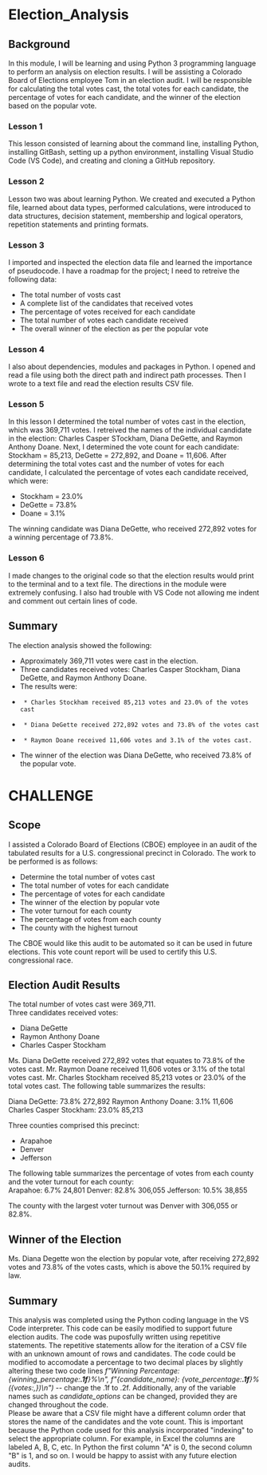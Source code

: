 # Election_Analysis
## Background
In this module, I will be learning and using Python 3 programming language to perform an analysis on election results.  I will be assisting a Colorado Board of Elections employee Tom in an election audit.  I will be responsible for calculating the total votes cast, the total votes for each candidate, the percentage of votes for each candidate, and the winner of the election based on the popular vote.  
### Lesson 1
This lesson consisted of learning about the command line, installing Python, installing GitBash, setting up a python environment, installing Visual Studio Code (VS Code), and creating and cloning a GitHub repository.  
### Lesson 2
Lesson two was about learning Python.  We created and executed a Python file, learned about data types, performed calculations, were introduced to data structures, decision statement, membership and logical operators, repetition statements and printing formats.  
### Lesson 3
I imported and inspected the election data file and learned the importance of pseudocode.  I have a roadmap for the project; I need to retreive the following data:  
  * The total number of vosts cast
  * A complete list of the candidates that received votes
  * The percentage of votes received for each candidate
  * The total number of votes each candidate received
  * The overall winner of the election as per the popular vote

### Lesson 4
I also about dependencies, modules and packages in Python.  I opened and read a file using both the direct path and indirect path processes.  Then I wrote to a text file and read the election results CSV file.  
### Lesson 5
In this lesson I determined the total number of votes cast in the election, which was 369,711 votes.  I retreived the names of the individual candidate in the election:  Charles Casper STockham, Diana DeGette, and Raymon Anthony Doane.  Next, I determined the vote count for each candidate:  Stockham = 85,213, DeGette = 272,892, and Doane = 11,606.  After determining the total votes cast and the number of votes for each candidate, I calculated the percentage of votes each candidate received, which were:  
  * Stockham = 23.0%
  * DeGette = 73.8%
  * Doane = 3.1%

The winning candidate was Diana DeGette, who received 272,892 votes for a winning percentage of 73.8%.  
### Lesson 6
I made changes to the original code so that the election results would print to the terminal and to a text file.  The directions in the module were extremely confusing.  I also had trouble with VS Code not allowing me indent and comment out certain lines of code.  

## Summary
The election analysis showed the following:
 - Approximately 369,711 votes were cast in the election.  
 - Three candidates received votes: Charles Casper Stockham, Diana DeGette, and Raymon Anthony Doane.  
 - The results were:
 -      * Charles Stockham received 85,213 votes and 23.0% of the votes cast
 -      * Diana DeGette received 272,892 votes and 73.8% of the votes cast
 -      * Raymon Doane received 11,606 votes and 3.1% of the votes cast.  
 - The winner of the election was Diana DeGette, who received 73.8% of the popular vote.  

# CHALLENGE
## Scope
I assisted a Colorado Board of Elections (CBOE) employee in an audit of the tabulated results for a U.S. congressional precinct in Colorado.  The work to be performed is as follows:
 * Determine the total number of votes cast
 * The total number of votes for each candidate
 * The percentage of votes for each candidate
 * The winner of the election by popular vote
 * The voter turnout for each county
 * The percentage of votes from each county
 * The county with the highest turnout

The CBOE would like this audit to be automated so it can be used in future elections.  This vote count report will be used to certify this U.S. congressional race.  
##  Election Audit Results
The total number of votes cast were 369,711.  
Three candidates received votes:  
 * Diana DeGette
 * Raymon Anthony Doane 
 * Charles Casper Stockham

Ms. Diana DeGette received 272,892 votes that equates to 73.8% of the votes cast.  Mr. Raymon Doane received 11,606 votes or 3.1% of the total votes cast.  Mr. Charles Stockham received 85,213 votes or 23.0% of the total votes cast.  The following table summarizes the results:  

Diana DeGette:           73.8%        272,892
Raymon Anthony Doane:     3.1%         11,606
Charles Casper Stockham: 23.0%         85,213

Three counties comprised this precinct:  
- Arapahoe
- Denver
- Jefferson


The following table summarizes the percentage of votes from each county and the voter turnout for each county:  
Arapahoe:     6.7%    24,801
Denver:      82.8%   306,055
Jefferson:   10.5%    38,855

The county with the largest voter turnout was Denver with 306,055 or 82.8%.  

## Winner of the Election
Ms. Diana Degette won the election by popular vote, after receiving 272,892 votes and 73.8% of the votes casts, which is above the 50.1% required by law.  
##  Summary
This analysis was completed using the Python coding language in the VS Code interpreter.  This code can be easily modified to support future election audits.  The code was puposfully written using repetitive statements.  The repetitive statements allow for the iteration of a CSV file with an unknown amount of rows and candidates. 
The code could be modified to accomodate a percentage to two decimal places by slightly altering these two code lines *f"Winning Percentage: {winning_percentage:**.1f**}%\n", f"{candidate_name}: {vote_percentage:**.1f**}% ({votes:,})\n")* -- change the .1f to .2f. 
Additionally, any of the variable names such as *candidate_options* can be changed, provided they are changed throughout the code.  
Please be aware that a CSV file might have a different column order that stores the name of the candidates and the vote count.  This is important because the Python code used for this analysis incorporated "indexing" to select the appropriate column.  For example, in Excel the columns are labeled A, B, C, etc.  In Python the first column "A" is 0, the second column "B" is 1, and so on.  I would be happy to assist with any future election audits.  
